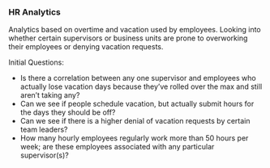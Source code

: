 ### HR Analytics

Analytics based on overtime and vacation used by employees. Looking into whether
certain supervisors or business units are prone to overworking their employees or
denying vacation requests.

Initial Questions:
* Is there a correlation between any one supervisor and employees who actually
lose vacation days because they’ve rolled over the max and still aren’t taking any?
* Can we see if people schedule vacation, but actually submit hours for the days
they should be off?
* Can we see if there is a higher denial of vacation requests by certain team leaders?
* How many hourly employees regularly work more than 50 hours per week; are these
employees associated with any particular supervisor(s)?
